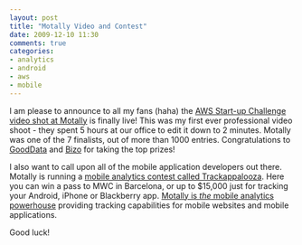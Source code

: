 ```yaml
---
layout: post
title: "Motally Video and Contest"
date: 2009-12-10 11:30
comments: true
categories:
- analytics
- android
- aws
- mobile
---
```

I am please to announce to all my fans (haha) the [AWS Start-up Challenge video shot at Motally](http://aws.amazon.com/startupchallenge/) is finally live! This was my first ever professional video shoot - they spent 5 hours at our office to edit it down to 2 minutes. Motally was one of the 7 finalists, out of more than 1000 entries. Congratulations to [GoodData](http://www.gooddata.com/) and [Bizo](http://www.bizo.com/) for taking the top prizes!

I also want to call upon all of the mobile application developers out there. Motally is running a [mobile analytics contest called Trackappalooza](http://www.motally.com/contest/). Here you can win a pass to MWC in Barcelona, or up to $15,000 just for tracking your Android, iPhone or Blackberry app. [Motally is _the_ mobile analytics powerhouse](http://www.motally.com/) providing tracking capabilities for mobile websites and mobile applications.

Good luck!